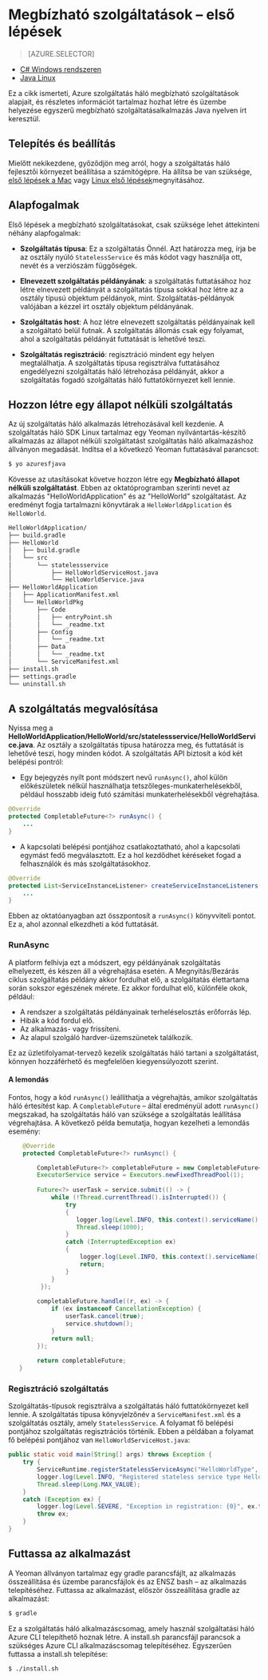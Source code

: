 <properties
   pageTitle="Első lépések a megbízható szolgáltatások |} Microsoft Azure"
   description="Bevezetés a Microsoft Azure Service háló alkalmazások létrehozása az állapot nélküli és állapot-nyilvántartó szolgáltatásaival."
   services="service-fabric"
   documentationCenter=".net"
   authors="vturecek"
   manager="timlt"
   editor=""/>

<tags
   ms.service="service-fabric"
   ms.devlang="java"
   ms.topic="article"
   ms.tgt_pltfrm="na"
   ms.workload="na"
   ms.date="09/26/2016"
   ms.author="vturecek"/>

# <a name="get-started-with-reliable-services"></a>Megbízható szolgáltatások – első lépések

> [AZURE.SELECTOR]
- [C# Windows rendszeren](service-fabric-reliable-services-quick-start.md)
- [Java Linux](service-fabric-reliable-services-quick-start-java.md)

Ez a cikk ismerteti, Azure szolgáltatás háló megbízható szolgáltatások alapjait, és részletes információt tartalmaz hozhat létre és üzembe helyezése egyszerű megbízható szolgáltatásalkalmazás Java nyelven írt keresztül.

## <a name="installation-and-setup"></a>Telepítés és beállítás
Mielőtt nekikezdene, győződjön meg arról, hogy a szolgáltatás háló fejlesztői környezet beállítása a számítógépre.
Ha állítsa be van szüksége, [első lépések a Mac](service-fabric-get-started-mac.md) vagy [Linux első lépések](service-fabric-get-started-linux.md)megnyitásához.

## <a name="basic-concepts"></a>Alapfogalmak
Első lépések a megbízható szolgáltatásokat, csak szüksége lehet áttekinteni néhány alapfogalmak:

 - **Szolgáltatás típusa**: Ez a szolgáltatás Önnél. Azt határozza meg, írja be az osztály nyúló `StatelessService` és más kódot vagy használja ott, nevét és a verziószám függőségek.

 - **Elnevezett szolgáltatás példányának**: a szolgáltatás futtatásához hoz létre elnevezett példányát a szolgáltatás típusa sokkal hoz létre az a osztály típusú objektum példányok, mint. Szolgáltatás-példányok valójában a kézzel írt osztály objektum példányának. 

 - **Szolgáltatás host**: A hoz létre elnevezett szolgáltatás példányainak kell a szolgáltató belül futnak. A szolgáltatás állomás csak egy folyamat, ahol a szolgáltatás példányát futtatását is lehetővé teszi.

 - **Szolgáltatás regisztráció**: regisztráció mindent egy helyen megtalálhatja. A szolgáltatás típusa regisztrálva futtatásához engedélyezni szolgáltatás háló létrehozása példányát, akkor a szolgáltatás fogadó szolgáltatás háló futtatókörnyezet kell lennie.  

## <a name="create-a-stateless-service"></a>Hozzon létre egy állapot nélküli szolgáltatás

Az új szolgáltatás háló alkalmazás létrehozásával kell kezdenie. A szolgáltatás háló SDK Linux tartalmaz egy Yeoman nyilvántartás-készítő alkalmazás az állapot nélküli szolgáltatást szolgáltatás háló alkalmazáshoz állványon megadását. Indítsa el a következő Yeoman futtatásával parancsot:

```bash
$ yo azuresfjava
```

Kövesse az utasításokat követve hozzon létre egy **Megbízható állapot nélküli szolgáltatást**. Ebben az oktatóprogramban szerinti nevet az alkalmazás "HelloWorldApplication" és az "HelloWorld" szolgáltatást. Az eredményt fogja tartalmazni könyvtárak a `HelloWorldApplication` és `HelloWorld`.

```bash
HelloWorldApplication/
├── build.gradle
├── HelloWorld
│   ├── build.gradle
│   └── src
│       └── statelessservice
│           ├── HelloWorldServiceHost.java
│           └── HelloWorldService.java
├── HelloWorldApplication
│   ├── ApplicationManifest.xml
│   └── HelloWorldPkg
│       ├── Code
│       │   ├── entryPoint.sh
│       │   └── _readme.txt
│       ├── Config
│       │   └── _readme.txt
│       ├── Data
│       │   └── _readme.txt
│       └── ServiceManifest.xml
├── install.sh
├── settings.gradle
└── uninstall.sh
```

## <a name="implement-the-service"></a>A szolgáltatás megvalósítása

Nyissa meg a **HelloWorldApplication/HelloWorld/src/statelessservice/HelloWorldService.java**. Az osztály a szolgáltatás típusa határozza meg, és futtatását is lehetővé teszi, hogy minden kódot. A szolgáltatás API biztosít a kód két belépési pontról:

 - Egy bejegyzés nyílt pont módszert nevű `runAsync()`, ahol külön előkészületek nélkül használhatja tetszőleges-munkaterhelésekből, például hosszabb ideig futó számítási munkaterhelésekből végrehajtása.

```java
@Override
protected CompletableFuture<?> runAsync() {
    ...
}
```

 - A kapcsolati belépési pontjához csatlakoztatható, ahol a kapcsolati egymást fedő megválasztott. Ez a hol kezdődhet kéréseket fogad a felhasználók és más szolgáltatásokhoz.

```java
@Override
protected List<ServiceInstanceListener> createServiceInstanceListeners() {
    ...
}
```

Ebben az oktatóanyagban azt összpontosít a `runAsync()` könyvviteli pontot. Ez a, ahol azonnal elkezdheti a kód futtatását.

### <a name="runasync"></a>RunAsync

A platform felhívja ezt a módszert, egy példányának szolgáltatás elhelyezett, és készen áll a végrehajtása esetén. A Megnyitás/Bezárás ciklus szolgáltatás példány akkor fordulhat elő, a szolgáltatás élettartama során sokszor egészének mérete. Ez akkor fordulhat elő, különféle okok, például:

- A rendszer a szolgáltatás példányainak terheléselosztás erőforrás lép.
- Hibák a kód fordul elő.
- Az alkalmazás- vagy frissíteni.
- Az alapul szolgáló hardver-üzemszünetek találkozik.

Ez az üzletifolyamat-tervező kezelik szolgáltatás háló tartani a szolgáltatást, könnyen hozzáférhető és megfelelően kiegyensúlyozott szerint.

#### <a name="cancellation"></a>A lemondás

Fontos, hogy a kód `runAsync()` leállíthatja a végrehajtás, amikor szolgáltatás háló értesítést kap. A `CompletableFuture` – által eredményül adott `runAsync()` megszakad, ha szolgáltatás háló van szüksége a szolgáltatás leállítása végrehajtása. A következő példa bemutatja, hogyan kezelheti a lemondás esemény: 

```java
    @Override
    protected CompletableFuture<?> runAsync() {

        CompletableFuture<?> completableFuture = new CompletableFuture<>();
        ExecutorService service = Executors.newFixedThreadPool(1);
        
        Future<?> userTask = service.submit(() -> {
            while (!Thread.currentThread().isInterrupted()) {
                try
                {
                   logger.log(Level.INFO, this.context().serviceName().toString());
                   Thread.sleep(1000);
                }
                catch (InterruptedException ex)
                {
                    logger.log(Level.INFO, this.context().serviceName().toString() + " interrupted. Exiting");
                    return;
                }
            }
         });
 
        completableFuture.handle((r, ex) -> {
            if (ex instanceof CancellationException) {
                userTask.cancel(true);
                service.shutdown();
            }
            return null;
        });
 
        return completableFuture;
   }
``` 

### <a name="service-registration"></a>Regisztráció szolgáltatás

Szolgáltatás-típusok regisztrálva a szolgáltatás háló futtatókörnyezet kell lennie. A szolgáltatás típusa könyvjelzőnév a `ServiceManifest.xml` és a szolgáltatás osztály, amely `StatelessService`. A folyamat fő belépési pontjához szolgáltatás regisztrációs történik. Ebben a példában a folyamat fő belépési pontjához van `HelloWorldServiceHost.java`:

```java
public static void main(String[] args) throws Exception {
    try {
        ServiceRuntime.registerStatelessServiceAsync("HelloWorldType", (context) -> new HelloWorldService(), Duration.ofSeconds(10));
        logger.log(Level.INFO, "Registered stateless service type HelloWorldType.");
        Thread.sleep(Long.MAX_VALUE);
    } 
    catch (Exception ex) {
        logger.log(Level.SEVERE, "Exception in registration: {0}", ex.toString());
        throw ex;
    }
}
```

## <a name="run-the-application"></a>Futtassa az alkalmazást

A Yeoman állványon tartalmaz egy gradle parancsfájlt, az alkalmazás összeállítása és üzembe parancsfájlok és az ENSZ bash – az alkalmazás telepítéséhez. Futtassa az alkalmazást, először összeállítása gradle az alkalmazást:

```bash
$ gradle
```

Ez a szolgáltatás háló alkalmazáscsomag, amely használ szolgáltatási háló Azure CLI telepíthető hoznak létre. A install.sh parancsfájl parancsok a szükséges Azure CLI alkalmazáscsomag telepítéséhez. Egyszerűen futtassa a install.sh telepítése:

```bask
$ ./install.sh
```
